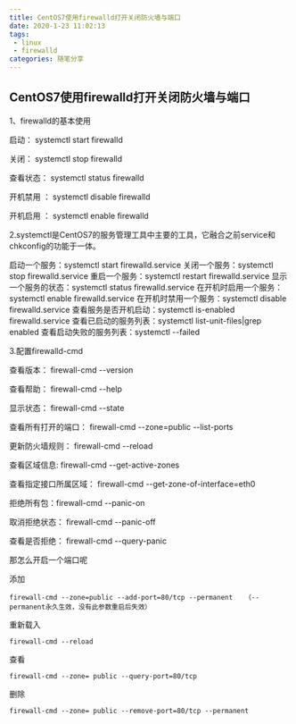 ```yaml
---
title: CentOS7使用firewalld打开关闭防火墙与端口
date: 2020-1-23 11:02:13
tags:
 - linux
 - firewalld
categories: 随笔分享
---
```


## CentOS7使用firewalld打开关闭防火墙与端口

1、firewalld的基本使用

启动： systemctl start firewalld

关闭： systemctl stop firewalld

查看状态： systemctl status firewalld 

开机禁用 ： systemctl disable firewalld

开机启用 ： systemctl enable firewalld



2.systemctl是CentOS7的服务管理工具中主要的工具，它融合之前service和chkconfig的功能于一体。

启动一个服务：systemctl start firewalld.service
关闭一个服务：systemctl stop firewalld.service
重启一个服务：systemctl restart firewalld.service
显示一个服务的状态：systemctl status firewalld.service
在开机时启用一个服务：systemctl enable firewalld.service
在开机时禁用一个服务：systemctl disable firewalld.service
查看服务是否开机启动：systemctl is-enabled firewalld.service
查看已启动的服务列表：systemctl list-unit-files|grep enabled
查看启动失败的服务列表：systemctl --failed



3.配置firewalld-cmd

查看版本： firewall-cmd --version

查看帮助： firewall-cmd --help

显示状态： firewall-cmd --state

查看所有打开的端口： firewall-cmd --zone=public --list-ports

更新防火墙规则： firewall-cmd --reload

查看区域信息:  firewall-cmd --get-active-zones

查看指定接口所属区域： firewall-cmd --get-zone-of-interface=eth0

拒绝所有包：firewall-cmd --panic-on

取消拒绝状态： firewall-cmd --panic-off

查看是否拒绝： firewall-cmd --query-panic

 

那怎么开启一个端口呢

添加

```
firewall-cmd --zone=public --add-port=80/tcp --permanent   （--permanent永久生效，没有此参数重启后失效）
```

重新载入

```
firewall-cmd --reload
```

查看

```
firewall-cmd --zone= public --query-port=80/tcp
```

删除

```
firewall-cmd --zone= public --remove-port=80/tcp --permanent
```